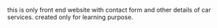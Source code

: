 this is only front end website with contact form and other details of car services.
created only for learning purpose.

